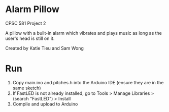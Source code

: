 # Alarm Pillow
CPSC 581 Project 2

A pillow with a built-in alarm which vibrates and plays music as long as the user's head is still on it.

Created by Katie Tieu and Sam Wong

# Run
1. Copy main.ino and pitches.h into the Arduino IDE (ensure they are in the same sketch)
2. If FastLED is not already installed, go to Tools > Manage Libraries > (search "FastLED") > Install
3. Compile and upload to Arduino
